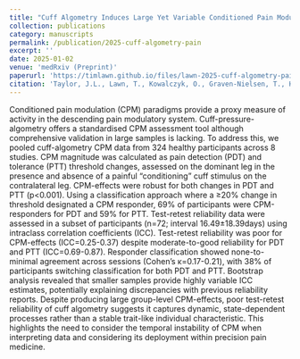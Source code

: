 ```yaml
---
title: "Cuff Algometry Induces Large Yet Variable Conditioned Pain Modulation Effects"
collection: publications
category: manuscripts
permalink: /publication/2025-cuff-algometry-pain
excerpt: ''
date: 2025-01-02
venue: 'medRxiv (Preprint)'
paperurl: 'https://timlawn.github.io/files/lawn-2025-cuff-algometry-pain.pdf'
citation: 'Taylor, J.L., Lawn, T., Kowalczyk, O., Graven-Nielsen, T., Howard, M.A., & Bannister, K. (2025). Cuff Algometry Induces Large Yet Variable Conditioned Pain Modulation Effects. <i>medRxiv</i>.'
---
```


Conditioned pain modulation (CPM) paradigms provide a proxy measure of activity in the descending pain modulatory system. Cuff-pressure-algometry offers a standardised CPM assessment tool although comprehensive validation in large samples is lacking. To address this, we pooled cuff-algometry CPM data from 324 healthy participants across 8 studies. CPM magnitude was calculated as pain detection (PDT) and tolerance (PTT) threshold changes, assessed on the dominant leg in the presence and absence of a painful “conditioning” cuff stimulus on the contralateral leg. CPM-effects were robust for both changes in PDT and PTT (p<0.001). Using a classification approach where a ≥20% change in threshold designated a CPM responder, 69% of participants were CPM-responders for PDT and 59% for PTT. Test-retest reliability data were assessed in a subset of participants (n=72; interval 16.49±18.39days) using intraclass correlation coefficients (ICC). Test-retest reliability was poor for CPM-effects (ICC=0.25-0.37) despite moderate-to-good reliability for PDT and PTT (ICC=0.69-0.87). Responder classification showed none-to-minimal agreement across sessions (Cohen’s κ=0.17-0.21), with 38% of participants switching classification for both PDT and PTT. Bootstrap analysis revealed that smaller samples provide highly variable ICC estimates, potentially explaining discrepancies with previous reliability reports. Despite producing large group-level CPM-effects, poor test-retest reliability of cuff algometry suggests it captures dynamic, state-dependent processes rather than a stable trait-like individual characteristic. This highlights the need to consider the temporal instability of CPM when interpreting data and considering its deployment within precision pain medicine.

